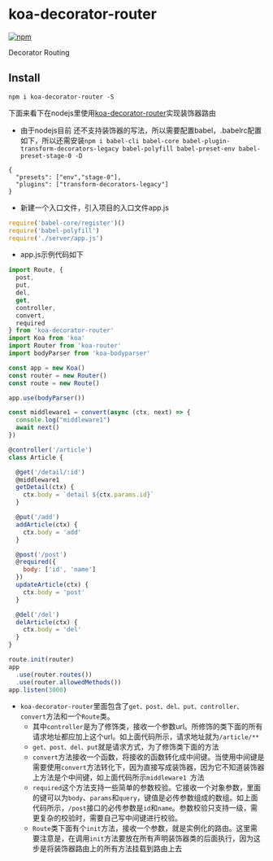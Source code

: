 # koa-decorator-router
[![npm](https://img.shields.io/npm/v/koa-decorator-router.svg?style=flat-square)](https://www.npmjs.com/package/koa-decorator-router)

Decorator Routing

## Install

    npm i koa-decorator-router -S

 下面来看下在nodejs里使用[koa-decorator-router](https://github.com/shibin-you/decorator-router)实现装饰器路由
* 由于nodejs目前 还不支持装饰器的写法，所以需要配置babel，.babelrc配置如下，所以还需安装```npm i babel-cli babel-core babel-plugin-transform-decorators-legacy babel-polyfill babel-preset-env babel-preset-stage-0 -D```
```
{
  "presets": ["env","stage-0"],
  "plugins": ["transform-decorators-legacy"]
}
```
* 新建一个入口文件，引入项目的入口文件app.js
```javascript
require('babel-core/register')()
require('babel-polyfill')
require('./server/app.js')
```
* app.js示例代码如下
```javascript
import Route, {
  post,
  put,
  del,
  get,
  controller,
  convert,
  required
} from 'koa-decorator-router'
import Koa from 'koa'
import Router from 'koa-router'
import bodyParser from 'koa-bodyparser'

const app = new Koa()
const router = new Router()
const route = new Route()

app.use(bodyParser())

const middleware1 = convert(async (ctx, next) => {
  console.log("middleware1")
  await next()
})

@controller('/article')
class Article {

  @get('/detail/:id')
  @middleware1
  getDetail(ctx) {
    ctx.body = `detail ${ctx.params.id}`
  }

  @put('/add')
  addArticle(ctx) {
    ctx.body = 'add'
  }

  @post('/post')
  @required({
    body: ['id', 'name']
  })
  updateArticle(ctx) {
    ctx.body = 'post'
  }

  @del('/del')
  delArticle(ctx) {
    ctx.body = 'del'
  }
}

route.init(router)
app
  .use(router.routes())
  .use(router.allowedMethods())
app.listen(3000)
```
* ```koa-decorator-router```里面包含了```get、post、del、put、controller、 convert```方法和一个```Route```类。
  -  其中```controller```是为了修饰类，接收一个参数url。所修饰的类下面的所有请求地址都应加上这个url。如上面代码所示，请求地址就为```/article/**```
  -  ```get、post、del、put```就是请求方式，为了修饰类下面的方法
  -  ```convert```方法接收一个函数，将接收的函数转化成中间键。当使用中间键是需要使用```convert```方法转化下，因为直接写成装饰器，因为它不知道装饰器上方法是个中间键，如上面代码所示```middleware1 ```方法
  -  ```required```这个方法支持一些简单的参数校验。它接收一个对象参数，里面的键可以为```body```、```params```和```query```，键值是必传参数组成的数组。如上面代码所示，```/post```接口的必传参数是```id```和```name```。参数校验只支持一级，需更复杂的校验时，需要自己写中间键进行校验。
  -  ```Route```类下面有个```init```方法，接收一个参数，就是实例化的路由。这里需要注意是，在调用```init```方法要放在所有声明装饰器类的后面执行，因为这步是将装饰器路由上的所有方法挂载到路由上去
